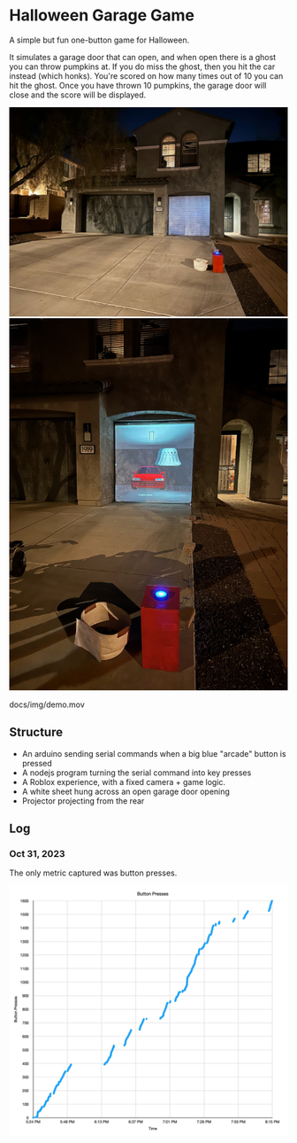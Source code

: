 # Halloween Garage Game

A simple but fun one-button game for Halloween.

It simulates a garage door that can open, and when open there is a ghost you can throw pumpkins at. If you do miss the ghost, then you hit the car instead (which honks). You're scored on how many times out of 10 you can hit the ghost. Once you have thrown 10 pumpkins, the garage door will close and the score will be displayed.

![picture of house with game on in garage door down mode](docs/img/garage-closed.jpeg)
![picture of garage door up, with gameplay](docs/img/garage_open.jpeg)

docs/img/demo.mov

## Structure

- An arduino sending serial commands when a big blue "arcade" button is pressed
- A nodejs program turning the serial command into key presses
- A Roblox experience, with a fixed camera + game logic. 
- A white sheet hung across an open garage door opening
- Projector projecting from the rear


## Log

### Oct 31, 2023

The only metric captured was button presses. 

![graph showing button presses over time](docs/img/btn-presses.jpg)